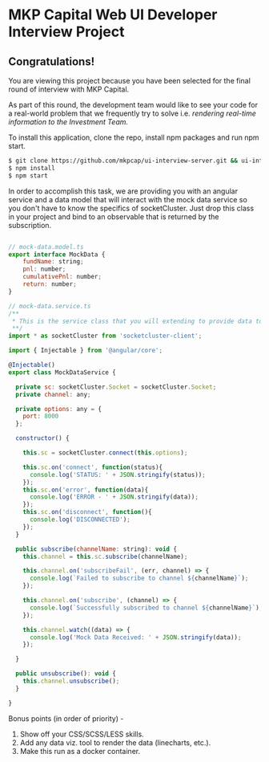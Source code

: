 # MKP Capital Web UI Developer Interview Project

## Congratulations!

You are viewing this project because you have been selected for the final round of interview with MKP Capital. 

As part of this round, the development team would like to see your code for a real-world problem that we frequently try to solve i.e. *rendering real-time information to the Investment Team.*

To install this application, clone the repo, install npm packages and run npm start. 

```sh
$ git clone https://github.com/mkpcap/ui-interview-server.git && ui-interview
$ npm install 
$ npm start
```

In order to accomplish this task, we are providing you with an angular service and a data model that will interact with the mock data service so you don't have to know the specifics of socketCluster. Just drop this class in your project and bind to an observable that is returned by the subscription. 

```javascript

// mock-data.model.ts
export interface MockData { 
    fundName: string;
    pnl: number;
    cumulativePnl: number;
    return: number;
}

// mock-data.service.ts
/**
 * This is the service class that you will extending to provide data to your components. 
 **/
import * as socketCluster from 'socketcluster-client';

import { Injectable } from '@angular/core';

@Injectable()
export class MockDataService {

  private sc: socketCluster.Socket = socketCluster.Socket;
  private channel: any;

  private options: any = {
    port: 8000
  };

  constructor() {

    this.sc = socketCluster.connect(this.options);

    this.sc.on('connect', function(status){
      console.log('STATUS: ' + JSON.stringify(status));
    });
    this.sc.on('error', function(data){
      console.log('ERROR - ' + JSON.stringify(data));
    });
    this.sc.on('disconnect', function(){
      console.log('DISCONNECTED');
    });
  }

  public subscribe(channelName: string): void {
    this.channel = this.sc.subscribe(channelName);

    this.channel.on('subscribeFail', (err, channel) => {
      console.log(`Failed to subscribe to channel ${channelName}`);
    });

    this.channel.on('subscribe', (channel) => {
      console.log(`Successfully subscribed to channel ${channelName}`);
    });

    this.channel.watch((data) => {
      console.log('Mock Data Received: ' + JSON.stringify(data));
    });

  }

  public unsubscribe(): void {
    this.channel.unsubscribe();
  }

}

```

Bonus points (in order of priority) -

1. Show off your CSS/SCSS/LESS skills.
2. Add any data viz. tool to render the data (linecharts, etc.).
3. Make this run as a docker container. 
